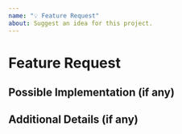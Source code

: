 ```yaml
---
name: "💡 Feature Request"
about: Suggest an idea for this project.
---
```


# Feature Request
<!-- Propose your idea and why it's needed  …unless you already have a PR to submit! 😉 -->

## Possible Implementation (if any)
<!-- How would this feature work from a technical point of view? 🔩 -->

## Additional Details (if any)
<!-- Any links, screenshots or other info? -->
